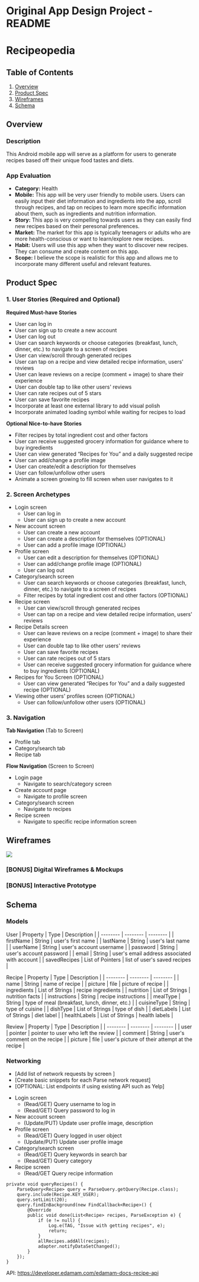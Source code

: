 Original App Design Project - README
===

# Recipeopedia

## Table of Contents
1. [Overview](#Overview)
1. [Product Spec](#Product-Spec)
1. [Wireframes](#Wireframes)
2. [Schema](#Schema)

## Overview
### Description
This Android mobile app will serve as a platform for users to generate recipes based off their unique food tastes and diets.

### App Evaluation
- **Category:** Health
- **Mobile:** This app will be very user friendly to mobile users. Users can easily input their diet information and ingredients into the app, scroll through recipes, and tap on recipes to learn more specific information about them, such as ingredients and nutrition information. 
- **Story:** This app is very compelling towards users as they can easily find new recipes based on their peresonal preferences. 
- **Market:** The market for this app is typically teenagers or adults who are more health-conscious or want to learn/explore new recipes. 
- **Habit:** Users will use this app when they want to discover new recipes. They can consume and create content on this app.
- **Scope:** I believe the scope is realistic for this app and allows me to incorporate many different useful and relevant features.

## Product Spec

### 1. User Stories (Required and Optional)

**Required Must-have Stories**

* User can log in
* User can sign up to create a new account
* User can log out
* User can search keywords or choose categories (breakfast, lunch, dinner, etc.) to navigate to a screen of recipes
* User can view/scroll through generated recipes
* User can tap on a recipe and view detailed recipe information, users' reviews
* User can leave reviews on a recipe (comment + image) to share their experience
* User can double tap to like other users' reviews
* User can rate recipes out of 5 stars
* User can save favorite recipes
* Incorporate at least one external library to add visual polish
* Incorporate animated loading symbol while waiting for recipes to load

**Optional Nice-to-have Stories**

* Filter recipes by total ingredient cost and other factors
* User can receive suggested grocery information for guidance where to buy ingredients
* User can view generated “Recipes for You” and a daily suggested recipe
* User can add/change a profile image
* User can create/edit a description for themselves
* User can follow/unfollow other users
* Animate a screen growing to fill screen when user navigates to it

### 2. Screen Archetypes

* Login screen 
   * User can log in
   * User can sign up to create a new account
* New account screen
    * User can create a new account
    * User can create a description for themselves (OPTIONAL)
    * User can add a profile image (OPTIONAL)
* Profile screen
   * User can edit a description for themselves (OPTIONAL)
   * User can add/change profile image (OPTIONAL)
   * User can log out
* Category/search screen
    * User can search keywords or choose categories (breakfast, lunch, dinner, etc.) to navigate to a screen of recipes
    * Filter recipes by total ingredient cost and other factors (OPTIONAL)
* Recipe screen
    * User can view/scroll through generated recipes
    * User can tap on a recipe and view detailed recipe information, users' reviews    
* Recipe Details screen
    * User can leave reviews on a recipe (comment + image) to share their experience
    * User can double tap to like other users' reviews
    * User can save favorite recipes
    * User can rate recipes out of 5 stars
    * User can receive suggested grocery information for guidance where to buy ingredients (OPTIONAL)
* Recipes for You Screen (OPTIONAL)
    * User can view generated “Recipes for You” and a daily suggested recipe (OPTIONAL)
* Viewing other users' profiles screen (OPTIONAL)
    * User can follow/unfollow other users (OPTIONAL)

### 3. Navigation

**Tab Navigation** (Tab to Screen)

* Profile tab
* Category/search tab
* Recipe tab

**Flow Navigation** (Screen to Screen)
* Login page
    * Navigate to search/category screen
* Create account page
    * Navigate to profile screen
* Category/search screen
   * Navigate to recipes
* Recipe screen
    * Navigate to specific recipe information screen


## Wireframes
![](https://i.imgur.com/QRDCuVO.jpg)


### [BONUS] Digital Wireframes & Mockups

### [BONUS] Interactive Prototype

## Schema 
### Models
User
| Property | Type | Description |
| -------- | -------- | -------- |
| firstName | String | user's first name |
| lastName | String | user's last name |
| userName | String | user's account username |
| password | String | user's account password |
| email | String | user's email address associated with account |
| savedRecipes | List of Pointers | list of user's saved recipes |

Recipe
| Property | Type | Description |
| -------- | -------- | -------- |
| name | String | name of recipe |
| picture | file | picture of recipe |
| ingredients | List of Strings | recipe ingredients |
| nutrition | List of Strings | nutrition facts |
| instructions | String | recipe instructions |
| mealType | String | type of meal (breakfast, lunch, dinner, etc.) |
| cuisineType | String | type of cuisine | 
| dishType | List of Strings | type of dish | 
| dietLabels | List of Strings | diet label | 
| healthLabels | List of Strings | health labels |

Review
| Property | Type | Description |
| -------- | -------- | -------- |
| user | pointer | pointer to user who left the review |
| comment | String | user's comment on the recipe |
| picture | file | user's picture of their attempt at the recipe |


### Networking
- [Add list of network requests by screen ]
- [Create basic snippets for each Parse network request]
- [OPTIONAL: List endpoints if using existing API such as Yelp]

* Login screen 
   * (Read/GET) Query username to log in
   * (Read/GET) Query password to log in
* New account screen
   * (Update/PUT) Update user profile image, description
* Profile screen
   * (Read/GET) Query logged in user object
   * (Update/PUT) Update user profile image
* Category/search screen
    * (Read/GET) Query keywords in search bar
    * (Read/GET) Query category
* Recipe screen
    * (Read/GET Query recipe information

```
private void queryRecipes() {
    ParseQuery<Recipe> query = ParseQuery.getQuery(Recipe.class);
    query.include(Recipe.KEY_USER);
    query.setLimit(20);
    query.findInBackground(new FindCallback<Recipe>() {
        @Override
        public void done(List<Recipe> recipes, ParseException e) {
            if (e != null) {
                Log.e(TAG, "Issue with getting recipes", e);
                return;
            }
            allRecipes.addAll(recipes);
            adapter.notifyDataSetChanged();
        }
    });
}
```


API: https://developer.edamam.com/edamam-docs-recipe-api
